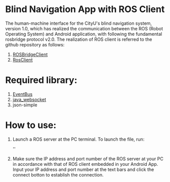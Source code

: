 # Blind Navigation App with ROS Client
The human-machine interface for the CityU's blind navigation system, version 1.0, which has realized the communication between the ROS (Robot Operating System) and Android application, with following the fundamental rosbridge protocol v2.0.
The realization of ROS client is referred to the github repository as follows:
1. [ROSBridgeClient](https://github.com/djilk/ROSBridgeClient.git)
2. [RosClient](https://github.com/hibernate2011/RosClient.git)

# Required library:
1. [EventBus](https://github.com/greenrobot/EventBus.git)
2. [java_websocket](https://github.com/TooTallNate/Java-WebSocket.git)
3. json-simple

# How to use:
1. Launch a ROS server at the PC terminal. To launch the file, run:

    '<roslaunch rosbridge_server rosbridge_websocket.launch>'

2. Make sure the IP address and port number of the ROS server at your PC in accordance with that of ROS client embedded in your Android App. Input your IP address and port number at the text bars and click the connect botton to establish the connection.
